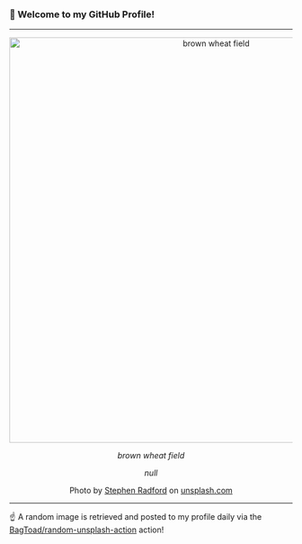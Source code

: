 ### 👋 Welcome to my GitHub Profile!

----

<div align="center">
  <img width="720" src="https://images.unsplash.com/photo-1470687372616-d48d122e3b06?crop=entropy&cs=tinysrgb&fit=max&fm=jpg&ixid=M3w1NTI0OTR8MHwxfHJhbmRvbXx8fHx8fHx8fDE3NDI0NTEyMDd8&ixlib=rb-4.0.3&q=80&w=1080" alt="brown wheat field">
  
  <em>brown wheat field</em>
  
  <em>null</em>
  
  Photo by [Stephen Radford](http://stephenradford.me) on [unsplash.com](https://unsplash.com/)
</div>

----

☝️ A random image is retrieved and posted to my profile daily via the [BagToad/random-unsplash-action](https://github.com/BagToad/random-unsplash-action) action!

